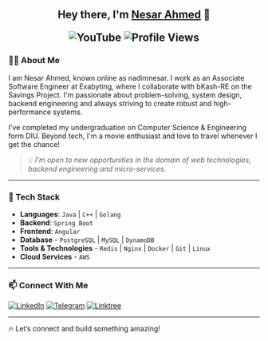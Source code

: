 <h2 align="center">Hey there, I'm <b><a href="https://www.linkedin.com/in/nadimnesar/" target="_blank">Nesar Ahmed</a></b> 👋
<p align="center">

![YouTube](https://img.shields.io/youtube/channel/subscribers/UCTkDXJtW62n4w0HgWywfsfQ?color=%23FFFFFF&logo=Youtube&logoColor=%23FF0000&style=for-the-badge)
<img src="https://komarev.com/ghpvc/?username=nadimnesar&label=Profile%20Views&color=0e75b6&style=for-the-badge" alt="Profile Views" />

</p>
</h2>

### 👨‍💻 About Me
I am Nesar Ahmed, known online as nadimnesar. I work as an Associate Software Engineer at Exabyting, where I collaborate with bKash-RE on the Savings Project. I'm passionate about problem-solving, system design, backend engineering and always striving to create robust and high-performance systems.

I've completed my undergraduation on Computer Science & Engineering form DIU. Beyond tech, I'm a movie enthusiast and love to travel whenever I get the chance!

> 💡 *I'm open to new opportunities in the domain of web technologies, backend engineering and micro-services.*

---
### 🚀 Tech Stack  

- **Languages**: `Java` | `C++` | `Golang`
- **Backend**: `Spring Boot`
- **Frontend**: `Angular`
- **Database** - `PostgreSQL` | `MySQL` | `DynamoDB`
- **Tools & Technologies** - `Redis` | `Nginx` | `Docker` | `Git` | `Linux`
- **Cloud Services** - `AWS`

---

### 📫 Connect With Me  

[![LinkedIn](https://custom-icon-badges.demolab.com/badge/LinkedIn-0A66C2?logo=linkedin-white&logoColor=fff)](https://linkedin.com/in/nadimnesar)
[![Telegram](https://img.shields.io/badge/Telegram-2CA5E0?logo=telegram&logoColor=white)](https://t.me/nadimnesar)
[![Linktree](https://img.shields.io/badge/LinkTree-1de9b6?logo=linktree&logoColor=white)](https://linktr.ee/nadimnesar)

---

🔥 Let’s connect and build something amazing!
